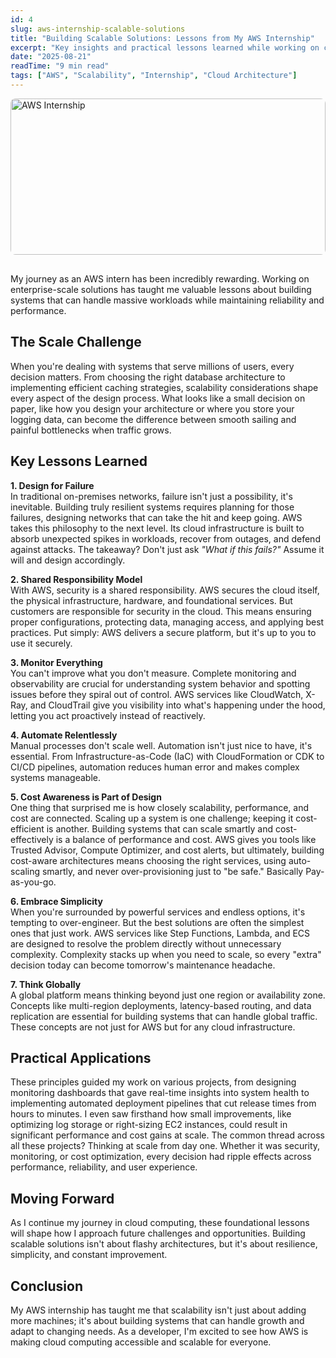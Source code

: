 ```yaml
---
id: 4
slug: aws-internship-scalable-solutions
title: "Building Scalable Solutions: Lessons from My AWS Internship"
excerpt: "Key insights and practical lessons learned while working on cloud solutions at Amazon Web Services (AWS)."
date: "2025-08-21"
readTime: "9 min read"
tags: ["AWS", "Scalability", "Internship", "Cloud Architecture"]
---
```


<img src="/blogphotos/amazon.jpeg" alt="AWS Internship" style="width: 100%; height: 160px; object-fit: cover; object-position: center top; border-radius: 8px; margin-bottom: 1rem;" class="blog-hero-image" />

<style>
@media (min-width: 768px) {
  .blog-hero-image {
    height: 250px !important;
  }
}
</style>

My journey as an AWS intern has been incredibly rewarding. Working on enterprise-scale solutions has taught me valuable lessons about building systems that can handle massive workloads while maintaining reliability and performance.

## The Scale Challenge

When you're dealing with systems that serve millions of users, every decision matters. From choosing the right database architecture to implementing efficient caching strategies, scalability considerations shape every aspect of the design process. What looks like a small decision on paper, like how you design your architecture or where you store your logging data, can become the difference between smooth sailing and painful bottlenecks when traffic grows.

## Key Lessons Learned

**1. Design for Failure**  
In traditional on-premises networks, failure isn't just a possibility, it's inevitable. Building truly resilient systems requires planning for those failures, designing networks that can take the hit and keep going. AWS takes this philosophy to the next level. Its cloud infrastructure is built to absorb unexpected spikes in workloads, recover from outages, and defend against attacks. The takeaway? Don't just ask _"What if this fails?"_ Assume it will and design accordingly.

**2. Shared Responsibility Model**  
With AWS, security is a shared responsibility. AWS secures the cloud itself, the physical infrastructure, hardware, and foundational services. But customers are responsible for security in the cloud. This means ensuring proper configurations, protecting data, managing access, and applying best practices. Put simply: AWS delivers a secure platform, but it's up to you to use it securely.

**3. Monitor Everything**  
You can't improve what you don't measure. Complete monitoring and observability are crucial for understanding system behavior and spotting issues before they spiral out of control. AWS services like CloudWatch, X-Ray, and CloudTrail give you visibility into what's happening under the hood, letting you act proactively instead of reactively.

**4. Automate Relentlessly**  
Manual processes don't scale well. Automation isn't just nice to have, it's essential. From Infrastructure-as-Code (IaC) with CloudFormation or CDK to CI/CD pipelines, automation reduces human error and makes complex systems manageable.

**5. Cost Awareness is Part of Design**  
One thing that surprised me is how closely scalability, performance, and cost are connected. Scaling up a system is one challenge; keeping it cost-efficient is another. Building systems that can scale smartly and cost-effectively is a balance of performance and cost. AWS gives you tools like Trusted Advisor, Compute Optimizer, and cost alerts, but ultimately, building cost-aware architectures means choosing the right services, using auto-scaling smartly, and never over-provisioning just to "be safe." Basically Pay-as-you-go.

**6. Embrace Simplicity**  
When you're surrounded by powerful services and endless options, it's tempting to over-engineer. But the best solutions are often the simplest ones that just work. AWS services like Step Functions, Lambda, and ECS are designed to resolve the problem directly without unnecessary complexity. Complexity stacks up when you need to scale, so every "extra" decision today can become tomorrow's maintenance headache.

**7. Think Globally**  
A global platform means thinking beyond just one region or availability zone. Concepts like multi-region deployments, latency-based routing, and data replication are essential for building systems that can handle global traffic. These concepts are not just for AWS but for any cloud infrastructure.

## Practical Applications

These principles guided my work on various projects, from designing monitoring dashboards that gave real-time insights into system health to implementing automated deployment pipelines that cut release times from hours to minutes. I even saw firsthand how small improvements, like optimizing log storage or right-sizing EC2 instances, could result in significant performance and cost gains at scale. The common thread across all these projects? Thinking at scale from day one. Whether it was security, monitoring, or cost optimization, every decision had ripple effects across performance, reliability, and user experience.

## Moving Forward

As I continue my journey in cloud computing, these foundational lessons will shape how I approach future challenges and opportunities. Building scalable solutions isn't about flashy architectures, but it's about resilience, simplicity, and constant improvement.

## Conclusion

My AWS internship has taught me that scalability isn't just about adding more machines; it's about building systems that can handle growth and adapt to changing needs. As a developer, I'm excited to see how AWS is making cloud computing accessible and scalable for everyone.
